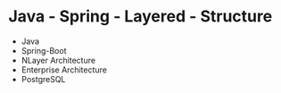 # Java - Spring - Layered - Structure
- Java
- Spring-Boot
- NLayer Architecture
- Enterprise Architecture
- PostgreSQL
